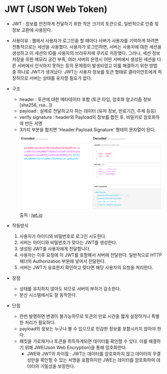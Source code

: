 # JWT (JSON Web Token)

-   JWT : 정보를 안전하게 전달하기 위한 작은 크기의 토큰으로, 일반적으로 인증 및 정보 교환에 사용된다.
-   사용이유 : 웹에서 사용자가 로그인을 할 때마다 서버가 사용자를 기억하게 하려면 전통적으로는 세션을 사용했다. 사용자가 로그인하면, 서버는 사용자에 대한 세션을 생성하고 이 세션의 ID를 사용자의 브라우저에 쿠키로 저장했다. 그러나, 세션 정보 저장을 위한 메모리 공간 부족, 여러 서버의 운영시 어떤 서버에서 생성된 세션을 다른 서버에서 인식하지 못하는 등의 문제점이 발생되었고 이를 해결하기 위한 방법 중 하나로 JWT가 생겨났다. JWT는 사용자 정보를 토큰 형태로 클라이언트에게 저장하므로 서버는 상태를 유지할 필요가 없다.
-   구조
    -   header : 토큰에 대한 메타데이터 포함 (토큰 타입, 암호화 알고리즘 정보 [sha256, rsa...])
    -   payload : 실제로 전달하고자 하는 데이터 (유저 정보, 만료기간, 주제 등등)
    -   verify signature : header와 Payload의 정보를 합친 후, 비밀키로 암호화하여 만든 서명
    -   3가지 부분을 합치면 'Header.Payload.Signature' 형태의 문자열이 된다.
        ![Alt text](image.png) 출처 : [jwt.io](https://jwt.io/)
-   작동방식

    1. 사용자가 아이디와 비밀번호로 로그인 시도한다.
    2. 서버는 아이디와 비밀번호가 맞다는 JWT를 생성한다.
    3. 생성된 JWT를 사용자에게 전달합니다.
    4. 사용자는 이후 요청에 이 JWT를 포함해서 서버에 전달한다. 일반적으로 HTTP 헤더의 Authorization 부분에 넣어서 전달한다.
    5. 서버는 JWT가 유효한지 확인하고 맞다면 해당 사용자의 요청을 처리한다.

-   장점
    -   상태를 유지하지 않아도 되므로 서버의 부하가 감소한다.
    -   분산 시스템에서도 잘 동작한다.
-   단점
    -   한번 발행하면 변경이 불가능하므로 토큰의 만료 시간을 짧게 설정하거나 특별한 처리가 필요하다.
    -   payload의 정보는 누구나 볼 수 있으므로 민감한 정보를 포함시키지 않아야 한다.
    -   패킷을 가로채거나 토큰을 취득하게되면 데이터를 확인할 수 있다. 이를 해결하기 위해 JWE(Json Web Encryption)을 통해 암호화한다.
        -   JWE와 JWT의 차이점 : JWT는 데이터를 암호화하지 않고 데이터의 무결성만을 확인할 수 있는 서명을 포함하지만 JWE는 데이터를 암호화하여 데이터의 기밀성을 보장한다.
